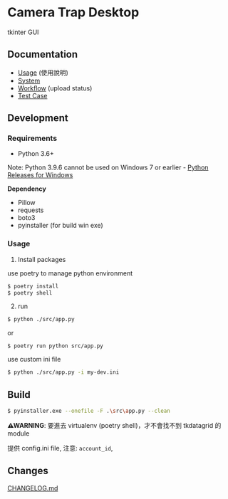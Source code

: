 # Camera Trap Desktop

tkinter GUI

## Documentation

- [Usage](./docs/usage.rst) (使用說明)
- [System](./docs/system-design.rst)
- [Workflow](./docs/workflow.md) (upload status)
- [Test Case](./docs/test-case.rest)

## Development

### Requirements

- Python 3.6+ 

Note: Python 3.9.6 cannot be used on Windows 7 or earlier - [Python Releases for Windows](https://www.python.org/downloads/windows/)

**Dependency**
- Pillow
- requests
- boto3
- pyinstaller (for build win exe)

### Usage

1. Install packages

use poetry to manage python environment

```sh
$ poetry install
$ poetry shell
```

2. run

```sh
$ python ./src/app.py
```

or

```
$ poetry run python src/app.py
```

use custom ini file

```sh
$ python ./src/app.py -i my-dev.ini
```

## Build

```sh
$ pyinstaller.exe --onefile -F .\src\app.py --clean
```
**⚠WARNING**: 要進去 virtualenv (poetry shell)，才不會找不到 tkdatagrid 的 module

提供 config.ini file, 注意: `account_id`,

## Changes

[CHANGELOG.md](CHANGELOG.md)
